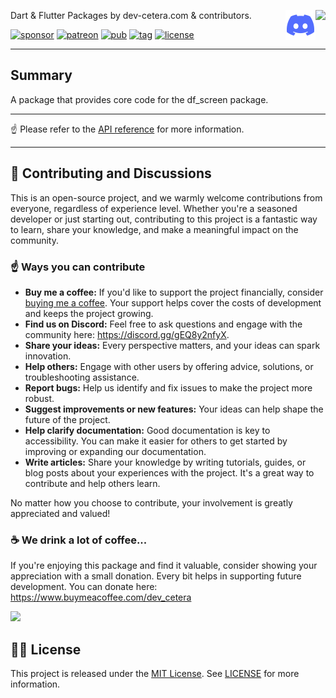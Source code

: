 <a href="https://www.buymeacoffee.com/dev_cetera" target="_blank"><img align="right" src="https://cdn.buymeacoffee.com/buttons/default-orange.png" height="48"></a>
<a href="https://discord.gg/gEQ8y2nfyX" target="_blank"><img align="right" src="https://raw.githubusercontent.com/dev-cetera/resources/refs/heads/main/assets/discord_icon/discord_icon.svg" height="48"></a>

Dart & Flutter Packages by dev-cetera.com & contributors.

[![sponsor](https://img.shields.io/badge/sponsor-grey?logo=github-sponsors)](https://github.com/sponsors/dev-cetera)
[![patreon](https://img.shields.io/badge/patreon-grey?logo=patreon)](https://www.patreon.com/c/RobertMollentze)
[![pub](https://img.shields.io/pub/v/df_screen_core.svg)](https://pub.dev/packages/df_screen_core)
[![tag](https://img.shields.io/badge/tag-v0.5.4-purple?logo=github)](https://github.com/dev-cetera/df_screen_core/tree/v0.5.4)
[![license](https://img.shields.io/badge/license-MIT-blue.svg)](https://raw.githubusercontent.com/dev-cetera/df_screen_core/main/LICENSE)

---

<!-- BEGIN _README_CONTENT -->

## Summary

A package that provides core code for the df_screen package.

<!-- END _README_CONTENT -->

---

☝️ Please refer to the [API reference](https://pub.dev/documentation/df_screen_core/) for more information.

---

## 💬 Contributing and Discussions

This is an open-source project, and we warmly welcome contributions from everyone, regardless of experience level. Whether you're a seasoned developer or just starting out, contributing to this project is a fantastic way to learn, share your knowledge, and make a meaningful impact on the community.

### ☝️ Ways you can contribute

- **Buy me a coffee:** If you'd like to support the project financially, consider [buying me a coffee](https://www.buymeacoffee.com/dev_cetera). Your support helps cover the costs of development and keeps the project growing.
- **Find us on Discord:** Feel free to ask questions and engage with the community here: https://discord.gg/gEQ8y2nfyX.
- **Share your ideas:** Every perspective matters, and your ideas can spark innovation.
- **Help others:** Engage with other users by offering advice, solutions, or troubleshooting assistance.
- **Report bugs:** Help us identify and fix issues to make the project more robust.
- **Suggest improvements or new features:** Your ideas can help shape the future of the project.
- **Help clarify documentation:** Good documentation is key to accessibility. You can make it easier for others to get started by improving or expanding our documentation.
- **Write articles:** Share your knowledge by writing tutorials, guides, or blog posts about your experiences with the project. It's a great way to contribute and help others learn.

No matter how you choose to contribute, your involvement is greatly appreciated and valued!

### ☕ We drink a lot of coffee...

If you're enjoying this package and find it valuable, consider showing your appreciation with a small donation. Every bit helps in supporting future development. You can donate here: https://www.buymeacoffee.com/dev_cetera

<a href="https://www.buymeacoffee.com/dev_cetera" target="_blank"><img src="https://cdn.buymeacoffee.com/buttons/default-orange.png" height="40"></a>

## 🧑‍⚖️ License

This project is released under the [MIT License](https://raw.githubusercontent.com/dev-cetera/df_screen_core/main/LICENSE). See [LICENSE](https://raw.githubusercontent.com/dev-cetera/df_screen_core/main/LICENSE) for more information.


